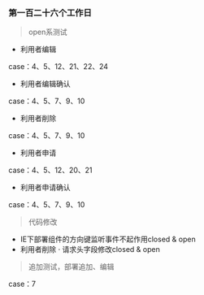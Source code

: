 ### 第一百二十六个工作日
> open系测试

- 利用者编辑

case：4、5、12、21、22、24

- 利用者编辑确认

case：4、5、7、9、10

- 利用者削除

case：4、5、7、9、10

- 利用者申请

case：4、5、12、20、21

- 利用者申请确认

case：4、5、7、9、10

> 代码修改

- IE下部署组件的方向键监听事件不起作用closed & open
- 利用者削除 · 请求头字段修改closed & open

> 追加测试，部署追加、编辑

case：7

<!-- 20:00 -->